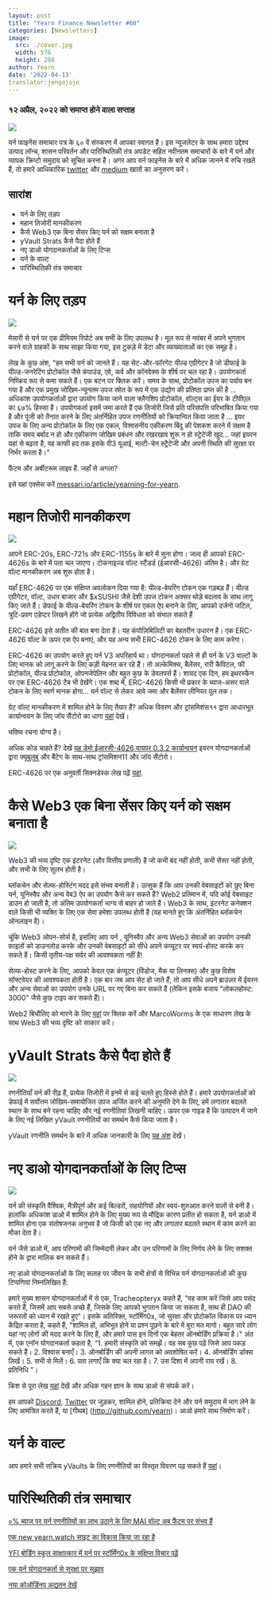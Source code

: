 ```yaml
---
layout: post
title: "Yearn Finance Newsletter #60"
categories: [Newsletters]
image:
  src: ./cover.jpg
  width: 576
  height: 288
author: Yearn
date: '2022-04-13'
translator:jengajojo
---
```


### १२ अप्रैल, २०२२ को समाप्त होने वाला सप्ताह

![](./image1.jpg?w=900&h=453)

यर्न फाइनेंस समाचार पत्र के ६० वें संस्करण में आपका स्वागत है। इस न्यूजलेटर के साथ हमारा उद्देश्य उत्पाद लॉन्च, शासन परिवर्तन और पारिस्थितिकी तंत्र अपडेट सहित नवीनतम समाचारों के बारे में यर्न और व्यापक क्रिप्टो समुदाय को सूचित करना है। अगर आप यर्न फाइनेंस के बारे में अधिक जानने में रुचि रखते हैं, तो हमारे आधिकारिक [twitter](https://twitter.com/iearnfinance) और [medium](https://medium.com/iearn) खातों का अनुसरण करें।

## सारांश

- यर्न के लिए तड़प
- महान तिजोरी मानकीकरण
- कैसे Web3 एक बिना सेंसर किए यर्न को सक्षम बनाता है
- yVault Strats कैसे पैदा होते हैं
- नए डाओ योगदानकर्ताओं के लिए टिप्स
- यर्न के वाल्ट
- पारिस्थितिकी तंत्र समाचार

# यर्न के लिए तड़प

![](./image2.jpg?w=1000&h=563)

मेसारी से यर्न पर एक प्रीमियम रिपोर्ट अब सभी के लिए उपलब्ध है। मूल रूप से नवंबर में अपने भुगतान करने वाले ग्राहकों के साथ साझा किया गया, इस टुकड़े में डेटा और व्याख्याताओं का एक समूह है।

लेख के कुछ अंश, "हम सभी यर्न को जानते हैं। यह सेट-और-फॉरगेट यील्ड एग्रीगेटर है जो डीफाई के यील्ड-जनरेटिंग प्रोटोकॉल जैसे कंपाउंड, एवे, कर्व और कॉनवेक्स के शीर्ष पर चल रहा है। उपयोगकर्ता निष्क्रिय रूप से कमा सकते हैं। एक बटन पर क्लिक करें। समय के साथ, प्रोटोकॉल उपज का पर्याय बन गया है और एक प्रमुख जोखिम-न्यूनतम उपज स्रोत के रूप में एक उद्योग की प्रतिष्ठा प्राप्त की है ... अधिकांश उपयोगकर्ताओं द्वारा उपयोग किया जाने वाला फ्लैगशिप प्रोटोकॉल, वॉल्ट्स का ईयर के टीवीएल का ६७% हिस्सा है। उपयोगकर्ता इसमें जमा करते हैं एक तिजोरी जिसे प्रति परिसंपत्ति परिभाषित किया गया है और पूंजी को तैनात करने के लिए अंतर्निहित उपज रणनीतियों को क्रियान्वित किया जाता है ... इयर उपज के लिए अन्य प्रोटोकॉल के लिए एक एकल, विश्वसनीय एकीकरण बिंदु की पेशकश करने में सक्षम है ताकि समय बर्बाद न हो और एकीकरण जोखिम प्रबंधन और रखरखाव शुरू न हो स्ट्रेटेजी खुद... जहां इयरन यहां से बढ़ता है, वह काफी हद तक इसके वी3 यूआई, मल्टी-चेन स्ट्रैटेजी और अपनी स्थिति की सुरक्षा पर निर्भर करता है।"

फैंटम और अर्बीटरूम लाइव हैं. जहाँ से अगला?

इसे यहां एक्सेस करें [messari.io/article/yearning-for-yearn](messari.io/article/yearning-for-yearn).

# महान तिजोरी मानकीकरण

![](./image3.jpg?w=900&h=577)

आपने ERC-20s, ERC-721s और ERC-1155s के बारे में सुना होगा। जल्द ही आपको ERC-4626s के बारे में पता चल जाएगा। टोकनाइज्ड वॉल्ट स्टैंडर्ड (ईआरसी-4626) अंतिम है। और ग्रेट वॉल्ट मानकीकरण अब शुरू होता है।

यहाँ ERC-4626 पर एक संक्षिप्त अवलोकन दिया गया है: यील्ड-बेयरिंग टोकन एक गड़बड़ हैं। यील्ड एग्रीगेटर, वॉल्ट, उधार बाजार और $xSUSHI जैसे देशी उपज टोकन अक्सर थोड़े बदलाव के साथ लागू किए जाते हैं। डेफाई के यील्ड-बेयरिंग टोकन के शीर्ष पर एकल ऐप बनाने के लिए, आपको दर्जनों जटिल, त्रुटि-प्रवण एडेप्टर लिखने होंगे जो प्रत्येक अद्वितीय विविधता को संभाल सकते हैं

ERC-4626 इसे अतीत की बात बना देता है। यह कंपोज़िबिलिटी का बेहतरीन उधारन है। एक ERC-4626 वॉल्ट के ऊपर एक ऐप बनाएं, और यह अन्य सभी ERC-4626 टोकन के लिए काम करेगा।

ERC-4626 का उपयोग करते हुए यर्न V3 अपरिहार्य था। योगदानकर्ता पहले से ही यर्न के V3 वाल्टों के लिए मानक को लागू करने के लिए कड़ी मेहनत कर रहे हैं। तो अल्केमिक्स, बैलेंसर, रारी कैपिटल, फी प्रोटोकॉल, यील्ड प्रोटोकॉल, ओपनजेपेलिन और बहुत कुछ के डेवलपर्स हैं। शायद एक दिन, हम इथरस्कैन पर एक ERC-4626 टैब भी देखेंगे। एक शब्द में, ERC-4626 किसी भी प्रकार के ब्याज-असर वाले टोकन के लिए स्वर्ण मानक होगा… यर्न वॉल्ट से लेकर आवे जमा और बैलेंसर लीनियर पूल तक।

ग्रेट वॉल्ट मानकीकरण में शामिल होने के लिए तैयार हैं? अधिक विवरण और ट्रांसमिशंस११  द्वारा आधारभूत कार्यान्वयन के लिए जॉय सैंटोरो का धागा [यहां](https://twitter.com/joey__santoro/status/1504603906726240258) देखें।

भविष्य रचना योग्य है।

अधिक कोड चाहते हैं? देखें [यह डेमो ईआरसी-4626 वायपर 0.3.2 कार्यान्वयन](https://github.com/fubuloubu/ERC4626) इयरन योगदानकर्ताओं द्वारा फ्यूबुलुबु और बैंटेग के साथ-साथ ट्रांसमिशन11 और जॉय सैंटोरो।

ERC-4626 पर एक अनुवर्ती सिक्नडेस्क लेख पढ़ें [यहां](https://www.coindesk.com/layer2/2022/04/08/defi-giant-yearn-leads-the-way-on-erc-4626-token-standard-adoption/).

# कैसे Web3 एक बिना सेंसर किए यर्न को सक्षम बनाता है

![](./image4.jpg?w=900&h=451)

Web3 की भव्य दृष्टि एक इंटरनेट (और वित्तीय प्रणाली) है जो कभी बंद नहीं होती, कभी सेंसर नहीं होती, और सभी के लिए सुलभ होती है।

ब्लॉकचेन और सेल्फ-होस्टिंग मदद इसे संभव बनाती है। उत्सुक हैं कि आप उनकी वेबसाइटों को छुए बिना यर्न, यूनिस्वैप और अन्य वेब3 ऐप का उपयोग कैसे कर सकते हैं? Web2 प्रतिमान में, यदि कोई वेबसाइट डाउन हो जाती है, तो अंतिम उपयोगकर्ता भाग्य से बाहर हो जाते हैं। Web3 के साथ, इंटरनेट कनेक्शन वाले किसी भी व्यक्ति के लिए एक सेवा हमेशा उपलब्ध होती है (यह मानते हुए कि अंतर्निहित ब्लॉकचेन ऑनलाइन है)।

चूंकि Web3 ओपन-सोर्स है, इसलिए आप यर्न , यूनिस्वैप और अन्य Web3 सेवाओं का उपयोग उनकी फ़ाइलों को डाउनलोड करके और उनकी वेबसाइटों को सीधे अपने कंप्यूटर पर स्वयं-होस्ट करके कर सकते हैं। किसी तृतीय-पक्ष सर्वर की आवश्यकता नहीं है!

सेल्फ-होस्ट करने के लिए, आपको केवल एक कंप्यूटर (विंडोज, मैक या लिनक्स) और कुछ विशेष सॉफ्टवेयर की आवश्यकता होती है। एक बार जब आप सेट हो जाते हैं, तो आप सीधे अपने ब्राउज़र में ईयरन और अन्य सेवाओं का उपयोग उनके URL पर गए बिना कर सकते हैं (लेकिन इसके बजाय "लोकलहोस्ट: 3000" जैसे कुछ टाइप कर सकते हैं)।

Web2 बिचौलिए को मारने के लिए [यहां](https://medium.com/iearn/self-hosting-web3-services-299306b706ee) पर क्लिक करें और MarcoWorms के एक साधारण लेख के साथ Web3 की भव्य दृष्टि को साकार करें।

# yVault Strats कैसे पैदा होते हैं

![](./image5.jpg?w=900&h=650)

रणनीतियाँ यर्न की रीढ़ हैं, प्रत्येक तिजोरी में इनमें से कई चलते हुए हिस्से होते हैं। हमारे उपयोगकर्ताओं को डेफाई में सर्वोत्तम जोखिम-समायोजित उपज अर्जित करने की अनुमति देने के लिए, हमें लगातार बदलते स्थान के साथ बने रहना चाहिए और नई रणनीतियां लिखनी चाहिए। ऊपर एक गाइड है कि उत्पादन में जाने के लिए नई लिखित yVault रणनीतियों का समर्थन कैसे किया जाता है।

yVault रणनीति समर्थन के बारे में अधिक जानकारी के लिए [यह अंश](https://medium.com/iearn/how-new-yearn-vault-strategies-are-endorsed-8c0e0870790d) देखें।

# नए डाओ योगदानकर्ताओं के लिए टिप्स

![](./image6.jpg?w=900&h=473)

यर्न की संस्कृति वैश्विक, मैत्रीपूर्ण और कई बिल्डरों, सहयोगियों और स्वयं-शुरुआत करने वालों से बनी है। हालांकि अधिकांश डाओ में शामिल होने के लिए मुख्य रूप से मौद्रिक कारण प्रतीत हो सकता है, यर्न डाओ में शामिल होना एक संतोषजनक अनुभव है जो किसी को एक नए और लगातार बदलते स्थान में काम करने का मौका देता है।

यर्न जैसे डाओ में, आप परिणामों की जिम्मेदारी लेकर और उन परिणामों के लिए निर्णय लेने के लिए सशक्त होने के द्वारा मालिक बन सकते हैं।

नए डाओ योगदानकर्ताओं के लिए सलाह पर जीवन के सभी क्षेत्रों से विभिन्न यर्न योगदानकर्ताओं की कुछ टिप्पणियां निम्नलिखित हैं:

हमारे मुख्य शासन योगदानकर्ताओं में से एक, Tracheopteryx कहते हैं, "वह काम करें जिसे आप पसंद करते हैं, जिसमें आप सबसे अच्छे हैं, जिसके लिए आपको भुगतान किया जा सकता है, साथ ही DAO की जरूरतों को ध्यान में रखते हुए"। इसके अतिरिक्त, स्टॉर्मिंग0x, जो सुरक्षा और प्रोटोकॉल विकास पर ध्यान केंद्रित करता है, कहते हैं, "शामिल हों, अभिभूत होने या प्रश्न पूछने के बारे में बुरा मत मानो। बहुत सारे लोग यहां नए लोगों की मदद करने के लिए हैं, और हमारे पास इन दिनों एक बेहतर ऑनबोर्डिंग प्रक्रिया है।" अंत में, एक एनॉन योगदानकर्ता कहता है, “1. हमारी संस्कृति को समझें। वह सब कुछ पढ़ें जिसे आप पकड़ सकते हैं। 2. विश्वास बनाएँ। 3. ऑनबोर्डिंग की अपनी लागत को अवशोषित करें। 4. ऑनबोर्डिंग डॉक्स लिखें। 5. सभी से मिलें। 6. पता लगाएँ कि क्या चल रहा है। 7. उस दिशा में अपनी राय रखें। 8. प्रतिनिधि ”।

किश से पूरा लेख [यहां](https://medium.com/iearn/tips-for-new-contributors-4e978d6b73d) देखें और अधिक गहन ज्ञान के साथ डाओ से संपर्क करें।

हम आपको [Discord](https://discord.gg/8rF374XkXy), [Twitter](http://twitter.com/iearnfinance) पर जुड़कर, शामिल होने, प्रतिक्रिया देने और यर्न  समुदाय में भाग लेने के लिए आमंत्रित करते हैं, या [गीथब] (http://github.com/yearn)। आओ हमारे साथ निर्माण करें।

# यर्न के वाल्ट 

आप हमारे सभी सक्रिय yVaults के लिए रणनीतियों का विस्तृत विवरण पढ़ सकते हैं [यहां](https://medium.com/yearn-state-of-the-vaults/the-vaults-at-yearn-9237905ffed3)।

# पारिस्थितिकी तंत्र समाचार

[०% ब्याज पर यर्न रणनीतियों का लाभ उठाने के लिए MAI वॉल्ट अब फैंटम पर संभव हैं](https://twitter.com/QiDaoProtocol/status/1511787974383521805)

[एक new yearn.watch साइट का विकास किया जा रहा है](https://watch.major.tax/)

[YFI बोर्डिंग स्कूल साक्षात्कार में यर्न पर स्टॉर्मिंग0x के संक्षिप्त विचार पढ़ें](https://twitter.com/YFI_interns/status/1510244675671793670?s=20&t=27yxNtksWs-le96KTQVXrw)

[एक यर्न योगदानकर्ता से सुरक्षा पर सुझाव](https://twitter.com/storming0x/status/1509769575021178886)

[नया कोऑर्डिनप अद्यतन देखें](https://twitter.com/coordinape/status/1512247042806005763)
